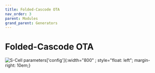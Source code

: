 ```yaml
---
title: Folded-Cascode OTA
nav_order: 3
parent: Modules
grand_parent: Generators
---
```



# Folded-Cascode OTA


![S-Cell parameters['config']]({{site.baseurl}}/assets/images/ota_improved.svg){:width="800" ; style="float: left"; margin-right: 10em;}